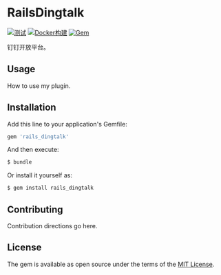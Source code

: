 # RailsDingtalk

[![测试](https://github.com/work-design/rails_dingtalk/actions/workflows/test.yml/badge.svg)](https://github.com/work-design/rails_dingtalk/actions/workflows/test.yml)
[![Docker构建](https://github.com/work-design/rails_dingtalk/actions/workflows/cd.yml/badge.svg)](https://github.com/work-design/rails_dingtalk/actions/workflows/cd.yml)
[![Gem](https://github.com/work-design/rails_dingtalk/actions/workflows/gempush.yml/badge.svg)](https://github.com/work-design/rails_dingtalk/actions/workflows/gempush.yml)

钉钉开放平台。

## Usage
How to use my plugin.

## Installation
Add this line to your application's Gemfile:

```ruby
gem 'rails_dingtalk'
```

And then execute:
```bash
$ bundle
```

Or install it yourself as:
```bash
$ gem install rails_dingtalk
```

## Contributing
Contribution directions go here.

## License
The gem is available as open source under the terms of the [MIT License](https://opensource.org/licenses/MIT).
